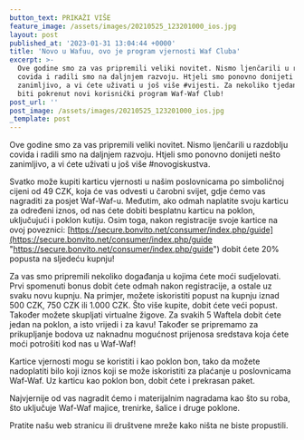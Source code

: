```yaml
---
button_text: PRIKAŽI VIŠE
feature_image: /assets/images/20210525_123201000_ios.jpg
layout: post
published_at: '2023-01-31 13:04:44 +0000'
title: 'Novo u Wafuu, ovo je program vjernosti Waf Cluba'
excerpt: >-
  Ove godine smo za vas pripremili veliki novitet. Nismo ljenčarili u razdoblju
  covida i radili smo na daljnjem razvoju. Htjeli smo ponovno donijeti nešto
  zanimljivo, a vi ćete uživati ​​u još više #vijesti. Za nekoliko tjedana će
  biti pokrenut novi korisnički program Waf-Waf Club!
post_url: ''
post_image: /assets/images/20210525_123201000_ios.jpg
_template: post
---
```



Ove godine smo za vas pripremili veliki novitet. Nismo ljenčarili u razdoblju covida i radili smo na daljnjem razvoju. Htjeli smo ponovno donijeti nešto zanimljivo, a vi ćete uživati ​​u još više #novogiskustva.

Svatko može kupiti karticu vjernosti u našim poslovnicama po simboličnoj cijeni od 49 CZK, koja će vas odvesti u čarobni svijet, gdje ćemo vas nagraditi za posjet Waf-Waf-u. Međutim, ako odmah naplatite svoju karticu za određeni iznos, od nas ćete dobiti besplatnu karticu na poklon, uključujući i poklon kutiju. Osim toga, nakon registracije svoje kartice na ovoj poveznici: [https://secure.bonvito.net/consumer/index.php/guide](https://secure.bonvito.net/consumer/index.php/guide "https://secure.bonvito.net/consumer/index.php/guide") dobit ćete 20% popusta na sljedeću kupnju!

Za vas smo pripremili nekoliko događanja u kojima ćete moći sudjelovati. Prvi spomenuti bonus dobit ćete odmah nakon registracije, a ostale uz svaku novu kupnju. Na primjer, možete iskoristiti popust na kupnju iznad 500 CZK, 750 CZK ili 1.000 CZK. Što više kupite, dobit ćete veći popust. Također možete skupljati virtualne žigove. Za svakih 5 Waftela dobit ćete jedan na poklon, a isto vrijedi i za kavu! Također se pripremamo za prikupljanje bodova uz naknadnu mogućnost prijenosa sredstava koja ćete moći potrošiti kod nas u Waf-Waf!

Kartice vjernosti mogu se koristiti i kao poklon bon, tako da možete nadoplatiti bilo koji iznos koji se može iskoristiti za plaćanje u poslovnicama Waf-Waf. Uz karticu kao poklon bon, dobit ćete i prekrasan paket.

Najvjernije od vas nagradit ćemo i materijalnim nagradama kao što su roba, što uključuje Waf-Waf majice, trenirke, šalice i druge poklone.

Pratite našu web stranicu ili društvene mreže kako ništa ne biste propustili.
